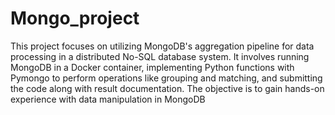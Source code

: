 # Mongo_project
This project focuses on utilizing MongoDB's aggregation pipeline for data processing in a distributed No-SQL database system. It involves running MongoDB in a Docker container, implementing Python functions with Pymongo to perform operations like grouping and matching, and submitting the code along with result documentation. The objective is to gain hands-on experience with data manipulation in MongoDB
